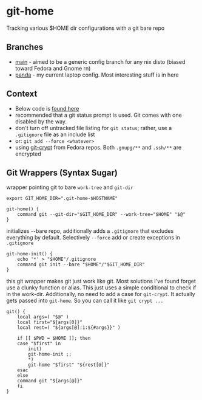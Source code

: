 # git-home
Tracking various $HOME dir configurations with a git bare repo

## Branches
- [main](https://github.com/zetaomegagon/git-home/tree/main)  - aimed to be a generic config branch for any nix disto (biased toward Fedora and Gnome rn)
- [panda](https://github.com/zetaomegagon/git-home/tree/panda) - my current laptop config. Most interesting stuff is in here

## Context
- Below code is [found here](https://github.com/zetaomegagon/git-home/blob/main/.bashrc.d/01-functions.rc#L5-L32)
- recommended that a git status prompt is used. Git comes with one disabled by the way.
- don't turn off untracked file listing for `git status`; rather, use a `.gitignore` file as an include list
- or: `git add --force <whatever>`
- using [git-crypt](https://github.com/AGWA/git-crypt) from Fedora repos. Both `.gnupg/**` and `.ssh/**` are encrypted

## Git Wrappers (Syntax Sugar)
wrapper pointing git to bare `work-tree` and `git-dir`
```
export GIT_HOME_DIR=".git-home-$HOSTNAME"

git-home() {
    command git --git-dir="$GIT_HOME_DIR" --work-tree="$HOME" "$@"
}
```

initializes --bare repo, additionally adds a `.gitignore` that excludes everything by default. Selectively `--force` add or create exceptions in `.gitignore`
```
git-home-init() {
    echo '*' > "$HOME"/.gitignore
    command git init --bare "$HOME"/"$GIT_HOME_DIR"
}
```


this git wrapper makes git just work like git. Most solutions I've found forget use a clunky function or alias. This just uses a simple conditional to check if in the work-dir. Additionally, no need to add a case for `git-crypt`. It actually gets passed into `git-home`. So you can call it like `git crypt ...`
```
git() {
    local args=( "$@" )
    local first="${args[0]}"
    local rest=( "${args[@]:1:${#args}}" )

    if [[ $PWD = $HOME ]]; then
	case "$first" in
	    init)
		git-home-init ;;
	    *)
		git-home "$first" "${rest[@]}"
	esac	
    else
	command git "${args[@]}"
    fi
}
```
